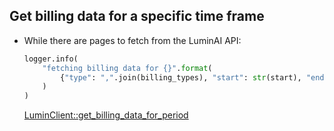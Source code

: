 ## Get billing data for a specific time frame

* While there are pages to fetch from the LuminAI API:
    ```python
    logger.info(
        "fetching billing data for {}".format(
            {"type": ",".join(billing_types), "start": str(start), "end": str(end), "start_token": start_token}
        )
    )
    ```

    [LuminClient::get_billing_data_for_period](../../clients/lumin_client/get_billing_data_for_period.md)